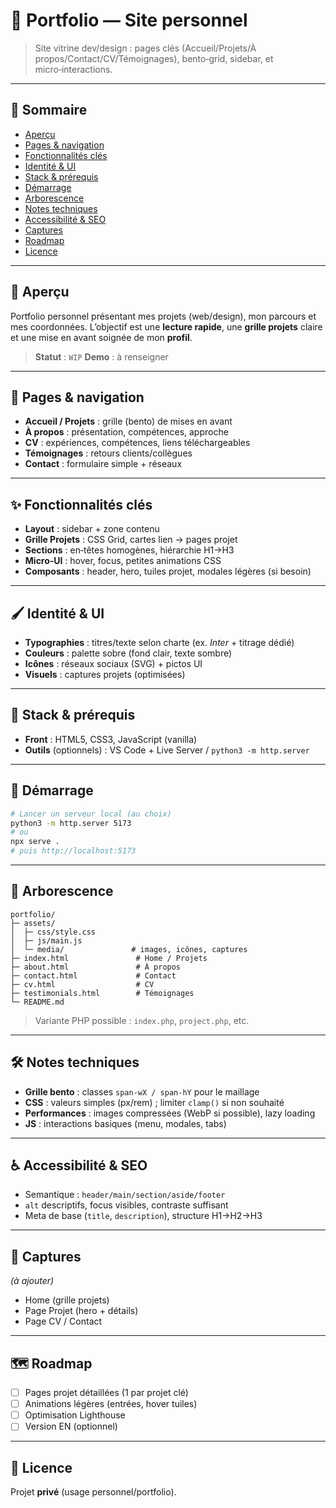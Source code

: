 # 👤 Portfolio — Site personnel

> Site vitrine dev/design : pages clés (Accueil/Projets/À propos/Contact/CV/Témoignages), bento‑grid, sidebar, et micro‑interactions.

---

## 📑 Sommaire

* [Aperçu](#-aperçu)
* [Pages & navigation](#-pages--navigation)
* [Fonctionnalités clés](#-fonctionnalités-clés)
* [Identité & UI](#-identité--ui)
* [Stack & prérequis](#-stack--prérequis)
* [Démarrage](#-démarrage)
* [Arborescence](#-arborescence)
* [Notes techniques](#-notes-techniques)
* [Accessibilité & SEO](#-accessibilité--seo)
* [Captures](#-captures)
* [Roadmap](#-roadmap)
* [Licence](#-licence)

---

## 👀 Aperçu

Portfolio personnel présentant mes projets (web/design), mon parcours et mes coordonnées. L’objectif est une **lecture rapide**, une **grille projets** claire et une mise en avant soignée de mon **profil**.

> **Statut** : `WIP`
> **Demo** : à renseigner

---

## 🧭 Pages & navigation

* **Accueil / Projets** : grille (bento) de mises en avant
* **À propos** : présentation, compétences, approche
* **CV** : expériences, compétences, liens téléchargeables
* **Témoignages** : retours clients/collègues
* **Contact** : formulaire simple + réseaux

---

## ✨ Fonctionnalités clés

* **Layout** : sidebar + zone contenu
* **Grille Projets** : CSS Grid, cartes lien → pages projet
* **Sections** : en‑têtes homogènes, hiérarchie H1→H3
* **Micro‑UI** : hover, focus, petites animations CSS
* **Composants** : header, hero, tuiles projet, modales légères (si besoin)

---

## 🖌️ Identité & UI

* **Typographies** : titres/texte selon charte (ex. *Inter* + titrage dédié)
* **Couleurs** : palette sobre (fond clair, texte sombre)
* **Icônes** : réseaux sociaux (SVG) + pictos UI
* **Visuels** : captures projets (optimisées)

---

## 🧱 Stack & prérequis

* **Front** : HTML5, CSS3, JavaScript (vanilla)
* **Outils** (optionnels) : VS Code + Live Server / `python3 -m http.server`

---

## 🚀 Démarrage

```bash
# Lancer un serveur local (au choix)
python3 -m http.server 5173
# ou
npx serve .
# puis http://localhost:5173
```

---

## 🌲 Arborescence

```
portfolio/
├─ assets/
│  ├─ css/style.css
│  ├─ js/main.js
│  └─ media/               # images, icônes, captures
├─ index.html               # Home / Projets
├─ about.html               # À propos
├─ contact.html             # Contact
├─ cv.html                  # CV
├─ testimonials.html        # Témoignages
└─ README.md
```

> Variante PHP possible : `index.php`, `project.php`, etc.

---

## 🛠️ Notes techniques

* **Grille bento** : classes `span-wX / span-hY` pour le maillage
* **CSS** : valeurs simples (px/rem) ; limiter `clamp()` si non souhaité
* **Performances** : images compressées (WebP si possible), lazy loading
* **JS** : interactions basiques (menu, modales, tabs)

---

## ♿ Accessibilité & SEO

* Semantique : `header/main/section/aside/footer`
* `alt` descriptifs, focus visibles, contraste suffisant
* Meta de base (`title`, `description`), structure H1→H2→H3

---

## 📸 Captures

*(à ajouter)*

* Home (grille projets)
* Page Projet (hero + détails)
* Page CV / Contact

---

## 🗺️ Roadmap

* [ ] Pages projet détaillées (1 par projet clé)
* [ ] Animations légères (entrées, hover tuiles)
* [ ] Optimisation Lighthouse
* [ ] Version EN (optionnel)

---

## 📜 Licence

Projet **privé** (usage personnel/portfolio).
